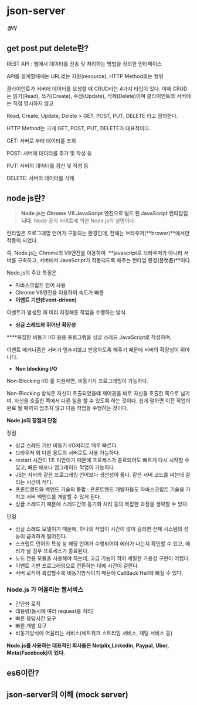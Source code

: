 # json-server
##### 정리 
## get post put delete란?

REST API :  웹에서 데이터를 전송 및 처리하는 방법을 정의한 인터페이스

API를 설계할때에는 URL로는 자원(resource), HTTP Method로는 행위

클라이언트가 서버에 데이터를 요청할 때 CRUD라는 4가지 타입이 있다. 이때 CRUD는 읽기(Read), 쓰기(Create), 수정(Update), 삭제(Delete)이며 클라이언트와 서버에는 직접 명시하지 않고

Read, Create, Update, Delete > GET, POST, PUT, DELETE 라고 정의한다.

HTTP Method는 크게 GET, POST, PUT, DELETE가 대표적이다.

GET: 서버로 부터 데이터를 조회

POST: 서버에 데이터를 추가 및 작성 등

PUT: 서버의 데이터를 갱신 및 작성 등

DELETE: 서버의 데이터를 삭제

## node js란?
> **Node.js는 Chrome V8 JavaScript 엔진으로 빌드 된 JavaScript 런타임입니다.**
Node 공식 사이트에 의한 Node.js의 설명이다.

런타임은 프로그래밍 언어가 구동되는 환경인데, 전에는 브라우저(**brower)**에서만 작동이 되었다.

즉, Node.js는 Chrome의 V8엔진을 이용하여  **javascript로 브라우저가 아니라 서버를 구축하고, 서버에서 JavaScript가 작동되도록 해주는 런타임 환경(플랫폼)**이다.

Node.js의 주요 특징은

- 자바스크립트 언어 사용
- Chrome V8엔진을 이용하여 속도가 빠름
- **이벤트 기반(Event-driven)**

 이벤트가 발생할 때 미리 지정해둔 작업을 수행하는 방식

- **싱글 스레드와 뛰어난 확장성**

 ****복잡한 비동기 I/O 응용 프로그램을 싱글 스레드 JavaScript로 작성하며,

 이벤트 메커니즘은 서버가 멈추지않고 반응하도록 해주기 때문에 서버의 확장성이 뛰어나다.

- **Non blocking I/O**

Non-Blocking I/O 를 지원하면, 비동기식 프로그래밍이 가능하다.

Non-Blocking 방식은 자신이 호출되었을때 제어권을 바로 자신을 호출한 쪽으로 넘기며, 자신을 호출한 쪽에서 다른 일을 할 수 있도록 하는 것이다. 쉽게 말하면 이전 작업이 완료 될 때까지 멈추지 않고 다음 작업을 수행하는 것이다.

**Node.js의 장점과 단점**

장점

- 싱글 스레드 기반 비동기 I/O처리로 매우 빠르다.
- 브라우저 외 다른 용도의 서버로도 사용 가능하다.
- restart 시간이 1초 미안이기 때문에 프로세스가 종료되어도 빠르게 다시 시작할 수 있고, 빠른 배포나 업그레이드 작업이 가능하다.
- JS는 자바와 같은 프로그래밍 언어보다 생산성이 좋다. 같은 서버 코드를 짜는데 걸리는 시간이 적다.
- 프론트엔드와 백엔드 기술의 통합 : 프론트엔드 개발자들도 자바스크립트 기술을 가지고 서버 백엔드를 개발할 수 있게 된다.
- 싱글 스레드기 때문에 스레드간의 동기화 처리 등의 복잡한 과정을 생략할 수 있다.

단점

- 싱글 스레드 모델이기 때문에, 하나의 작업이 시간이 많이 걸리면 전체 시스템의 성능이 급격하게 떨어진다.
- 스크립트 언어의 특성 상 해당 언어가 수행되어야 에러가 나는지 확인할 수 있고, 에러가 날 경우 프로세스가 종료된다.
- 노드 전용 모듈을 사용해야 하는데, 고급 기능이 적어 세밀한 가용성 구현이 어렵다.
- 이벤트 기반 프로그래밍으로 전환하는 데에 시간이 걸린다.
- 서버 로직이 복잡할수록 비동기방식이기 때문에 CallBack Hell에 빠질 수 있다.

### **Node.js 가 어울리는 웹서비스**

- 간단한 로직
- 대용량(동시에 여러 request를 처리)
- 빠른 응답시간 요구
- 빠른 개발 요구
- 비동기방식에 어울리는 서비스(네트워크 스트리밍 서비스, 채팅 서비스 등)

**Node.js를 사용하는 대표적인 회사들은 Netplix,Linkedin, Paypal, Uber, Meta(Facebook)이 있다.**

## es6이란?


## json-server의 이해 (mock server)
